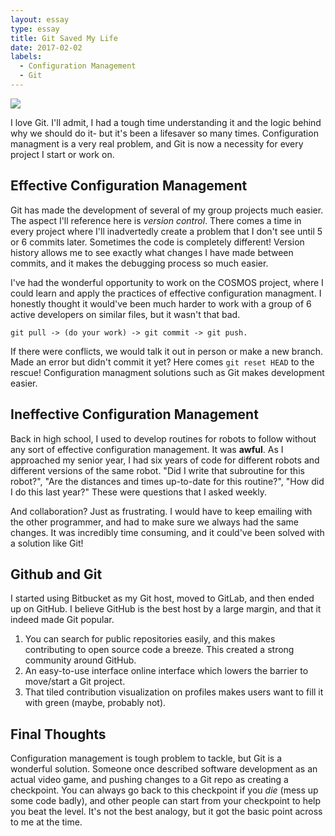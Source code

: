 ```yaml
---
layout: essay
type: essay
title: Git Saved My Life
date: 2017-02-02
labels:
  - Configuration Management
  - Git
---
```

<img class="ui image" src="http://smutch.github.io/VersionControlTutorial/_images/vc-xkcd.jpg">

I love Git. I'll admit, I had a tough time understanding it and the logic behind why we should do it- but it's been a lifesaver so many times. Configuration managment is a very real problem, and Git is now a necessity for every project I start or work on.

## Effective Configuration Management

Git has made the development of several of my group projects much easier. The aspect I'll reference here is _version control_. There comes a time in every project where I'll inadvertedly create a problem that I don't see until 5 or 6 commits later. Sometimes the code is completely different! Version history allows me to see exactly what changes I have made between commits, and it makes the debugging process so much easier.

I've had the wonderful opportunity to work on the COSMOS project, where I could learn and apply the practices of effective configuration managment. I honestly thought it would've been much harder to work with a group of 6 active developers on similar files, but it wasn't that bad. 

	git pull -> (do your work) -> git commit -> git push. 

If there were conflicts, we would talk it out in person or make a new branch. Made an error but didn't commit it yet? Here comes `git reset HEAD` to the rescue! Configuration managment solutions such as Git makes development easier.

## Ineffective Configuration Management

Back in high school, I used to develop routines for robots to follow without any sort of effective configuration management. It was **awful**. As I approached my senior year, I had six years of code for different robots and different versions of the same robot. "Did I write that subroutine for this robot?", "Are the distances and times up-to-date for this routine?", "How did I do this last year?" These were questions that I asked weekly. 

And collaboration? Just as frustrating. I would have to keep emailing with the other programmer, and had to make sure we always had the same changes. It was incredibly time consuming, and it could've been solved with a solution like Git! 

## Github and Git

I started using Bitbucket as my Git host, moved to GitLab, and then ended up on GitHub. I believe GitHub is the best host by a large margin, and that it indeed made Git popular. 

1) You can search for public repositories easily, and this makes contributing to open source code a breeze. This created a strong community around GitHub.
2) An easy-to-use interface online interface which lowers the barrier to move/start a Git project.
3) That tiled contribution visualization on profiles makes users want to fill it with green (maybe, probably not).

## Final Thoughts

Configuration management is tough problem to tackle, but Git is a wonderful solution. Someone once described software development as an actual video game, and pushing changes to a Git repo as creating a checkpoint. You can always go back to this checkpoint if you *die* (mess up some code badly), and other people can start from your checkpoint to help you beat the level. It's not the best analogy, but it got the basic point across to me at the time.

